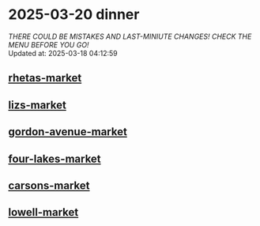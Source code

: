 # 2025-03-20 dinner  
*THERE COULD BE MISTAKES AND LAST-MINIUTE CHANGES! CHECK THE MENU BEFORE YOU GO!*  
Updated at: 2025-03-18 04:12:59  
## [rhetas-market](https://wisc-housingdining.nutrislice.com/menu/rhetas-market/dinner/2025-03-20)  
## [lizs-market](https://wisc-housingdining.nutrislice.com/menu/lizs-market/dinner/2025-03-20)  
## [gordon-avenue-market](https://wisc-housingdining.nutrislice.com/menu/gordon-avenue-market/dinner/2025-03-20)  
## [four-lakes-market](https://wisc-housingdining.nutrislice.com/menu/four-lakes-market/dinner/2025-03-20)  
## [carsons-market](https://wisc-housingdining.nutrislice.com/menu/carsons-market/dinner/2025-03-20)  
## [lowell-market](https://wisc-housingdining.nutrislice.com/menu/lowell-market/dinner/2025-03-20)  
  
